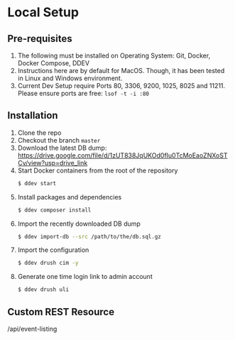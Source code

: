 # Local Setup
## Pre-requisites
1. The following must be installed on Operating System: Git, Docker, Docker Compose, DDEV
2. Instructions here are by default for MacOS. Though, it has been tested in Linux and Windows environment.
3. Current Dev Setup require Ports 80, 3306, 9200, 1025, 8025 and 11211. Please ensure ports are free: `lsof -t -i :80 `

## Installation
1. Clone the repo
2. Checkout the branch `master`
3. Download the latest DB dump: https://drive.google.com/file/d/1zUT838JqUKOd0fIu0TcMoEaoZNXoSTCv/view?usp=drive_link
4. Start Docker containers from the root of the repository
    ```sh
    $ ddev start
    ```
5. Install packages and dependencies
    ```sh
    $ ddev composer install
    ```
6. Import the recently downloaded DB dump
    ```sh
    $ ddev import-db --src /path/to/the/db.sql.gz
    ```
7. Import the configuration 
    ```sh
    $ ddev drush cim -y
    ```
8. Generate one time login link to admin account
    ```sh
    $ ddev drush uli
    ```

## Custom REST Resource
/api/event-listing
